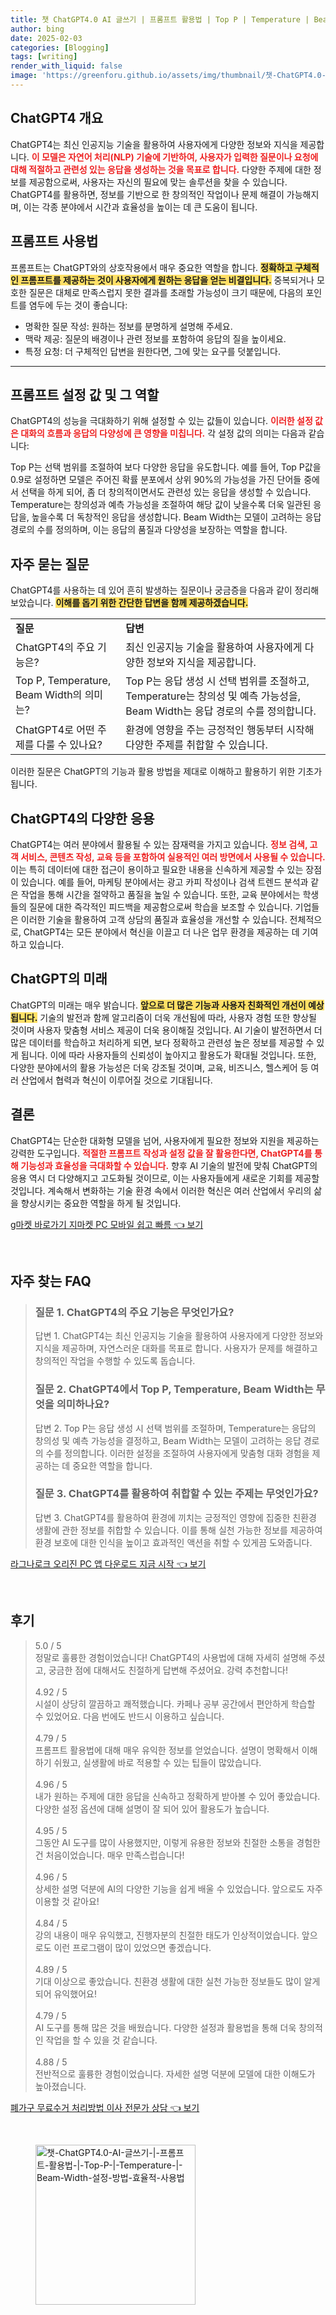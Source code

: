 ```yaml
---
title: 챗 ChatGPT4.0 AI 글쓰기 | 프롬프트 활용법 | Top P | Temperature | Beam Width 설정 방법 효율적 사용법
author: bing
date: 2025-02-03
categories: [Blogging]
tags: [writing]
render_with_liquid: false
image: 'https://greenforu.github.io/assets/img/thumbnail/챗-ChatGPT4.0-AI-글쓰기-|-프롬프트-활용법-|-Top-P-|-Temperature-|-Beam-Width-설정-방법-효율적-사용법.webp'
---
```



<h2 id='ChatGPT4_개요'>ChatGPT4 개요</h2>

<p>ChatGPT4는 최신 인공지능 기술을 활용하여 사용자에게 다양한 정보와 지식을 제공합니다. <b><span style="color: #ee2323;">이 모델은 자연어 처리(NLP) 기술에 기반하여, 사용자가 입력한 질문이나 요청에 대해 적절하고 관련성 있는 응답을 생성하는 것을 목표로 합니다.</span></b> 다양한 주제에 대한 정보를 제공함으로써, 사용자는 자신의 필요에 맞는 솔루션을 찾을 수 있습니다. ChatGPT4를 활용하면, 정보를 기반으로 한 창의적인 작업이나 문제 해결이 가능해지며, 이는 각종 분야에서 시간과 효율성을 높이는 데 큰 도움이 됩니다.</p>

<h2 id='프롬프트_사용법'>프롬프트 사용법</h2>

<p>프롬프트는 ChatGPT와의 상호작용에서 매우 중요한 역할을 합니다. <b><span style="background-color: #ffe066;">정확하고 구체적인 프롬프트를 제공하는 것이 사용자에게 원하는 응답을 얻는 비결입니다.</span></b> 중복되거나 모호한 질문은 대체로 만족스럽지 못한 결과를 초래할 가능성이 크기 때문에, 다음의 포인트를 염두에 두는 것이 좋습니다:</p>

<ul>
    <li>명확한 질문 작성: 원하는 정보를 분명하게 설명해 주세요.</li>
    <li>맥락 제공: 질문의 배경이나 관련 정보를 포함하여 응답의 질을 높이세요.</li>
    <li>특정 요청: 더 구체적인 답변을 원한다면, 그에 맞는 요구를 덧붙입니다.</li>
</ul>

<hr />

<h2 id='프롬프트_설정_값'>프롬프트 설정 값 및 그 역할</h2>

<p>ChatGPT4의 성능을 극대화하기 위해 설정할 수 있는 값들이 있습니다. <b><span style="color: #ee2323;">이러한 설정 값은 대화의 흐름과 응답의 다양성에 큰 영향을 미칩니다.</span></b> 각 설정 값의 의미는 다음과 같습니다:</p>

<p>Top P는 선택 범위를 조절하여 보다 다양한 응답을 유도합니다. 예를 들어, Top P값을 0.9로 설정하면 모델은 주어진 확률 분포에서 상위 90%의 가능성을 가진 단어들 중에서 선택을 하게 되어, 좀 더 창의적이면서도 관련성 있는 응답을 생성할 수 있습니다. Temperature는 창의성과 예측 가능성을 조절하여 해당 값이 낮을수록 더욱 일관된 응답을, 높을수록 더 독창적인 응답을 생성합니다. Beam Width는 모델이 고려하는 응답 경로의 수를 정의하며, 이는 응답의 품질과 다양성을 보장하는 역할을 합니다.</p>

<h2 id='자주_묻는_질문'>자주 묻는 질문</h2>

<p>ChatGPT4를 사용하는 데 있어 흔히 발생하는 질문이나 궁금증을 다음과 같이 정리해 보았습니다. <b><span style="background-color: #ffe066;">이해를 돕기 위한 간단한 답변을 함께 제공하겠습니다.</span></b></p>

<table>
    <tr>
        <td><b>질문</b></td>
        <td><b>답변</b></td>
    </tr>
    <tr>
        <td>ChatGPT4의 주요 기능은?</td>
        <td>최신 인공지능 기술을 활용하여 사용자에게 다양한 정보와 지식을 제공합니다.</td>
    </tr>
    <tr>
        <td>Top P, Temperature, Beam Width의 의미는?</td>
        <td>Top P는 응답 생성 시 선택 범위를 조절하고, Temperature는 창의성 및 예측 가능성을, Beam Width는 응답 경로의 수를 정의합니다.</td>
    </tr>
    <tr>
        <td>ChatGPT4로 어떤 주제를 다룰 수 있나요?</td>
        <td>환경에 영향을 주는 긍정적인 행동부터 시작해 다양한 주제를 취합할 수 있습니다.</td>
    </tr>
</table>

<p>이러한 질문은 ChatGPT의 기능과 활용 방법을 제대로 이해하고 활용하기 위한 기초가 됩니다.</p>

<h2 id='ChatGPT4의_응용'>ChatGPT4의 다양한 응용</h2>

<p>ChatGPT4는 여러 분야에서 활용될 수 있는 잠재력을 가지고 있습니다. <b><span style="color: #ee2323;">정보 검색, 고객 서비스, 콘텐츠 작성, 교육 등을 포함하여 실용적인 여러 방면에서 사용될 수 있습니다.</span></b> 이는 특히 데이터에 대한 접근이 용이하고 필요한 내용을 신속하게 제공할 수 있는 장점이 있습니다. 예를 들어, 마케팅 분야에서는 광고 카피 작성이나 검색 트렌드 분석과 같은 작업을 통해 시간을 절약하고 품질을 높일 수 있습니다. 또한, 교육 분야에서는 학생들의 질문에 대한 즉각적인 피드백을 제공함으로써 학습을 보조할 수 있습니다. 기업들은 이러한 기술을 활용하여 고객 상담의 품질과 효율성을 개선할 수 있습니다. 전체적으로, ChatGPT4는 모든 분야에서 혁신을 이끌고 더 나은 업무 환경을 제공하는 데 기여하고 있습니다.</p>

<h2 id='ChatGPT의_미래'>ChatGPT의 미래</h2>

<p>ChatGPT의 미래는 매우 밝습니다. <b><span style="background-color: #ffe066;">앞으로 더 많은 기능과 사용자 친화적인 개선이 예상됩니다.</span></b> 기술의 발전과 함께 알고리즘이 더욱 개선됨에 따라, 사용자 경험 또한 향상될 것이며 사용자 맞춤형 서비스 제공이 더욱 용이해질 것입니다. AI 기술이 발전하면서 더 많은 데이터를 학습하고 처리하게 되면, 보다 정확하고 관련성 높은 정보를 제공할 수 있게 됩니다. 이에 따라 사용자들의 신뢰성이 높아지고 활용도가 확대될 것입니다. 또한, 다양한 분야에서의 활용 가능성은 더욱 강조될 것이며, 교육, 비즈니스, 헬스케어 등 여러 산업에서 협력과 혁신이 이루어질 것으로 기대됩니다.</p>

<h2 id='결론'>결론</h2>

<p>ChatGPT4는 단순한 대화형 모델을 넘어, 사용자에게 필요한 정보와 지원을 제공하는 강력한 도구입니다. <b><span style="color: #ee2323;">적절한 프롬프트 작성과 설정 값을 잘 활용한다면, ChatGPT4를 통해 기능성과 효율성을 극대화할 수 있습니다.</span></b> 향후 AI 기술의 발전에 맞춰 ChatGPT의 응용 역시 더 다양해지고 고도화될 것이므로, 이는 사용자들에게 새로운 기회를 제공할 것입니다. 계속해서 변화하는 기술 환경 속에서 이러한 혁신은 여러 산업에서 우리의 삶을 향상시키는 중요한 역할을 하게 될 것입니다.</p>


<p><a class="click-button" title="g마켓 바로가기 지마켓 PC 모바일 쉽고 빠름" href="https://greenforu.github.io/posts/g%EB%A7%88%EC%BC%93-%EB%B0%94%EB%A1%9C%EA%B0%80%EA%B8%B0-%EC%A7%80%EB%A7%88%EC%BC%93-PC-%EB%AA%A8%EB%B0%94%EC%9D%BC-%EC%89%BD%EA%B3%A0-%EB%B9%A0%EB%A6%84/" rel="dofollow">g마켓 바로가기 지마켓 PC 모바일 쉽고 빠름 👈 보기</a></p><br>
<h2 id='자주_찾는_FAQ'>자주 찾는 FAQ</h2>
<div itemscope="" itemtype="https://schema.org/FAQPage"> 
<blockquote> 
<div itemscope="" itemprop="mainEntity" itemtype="https://schema.org/Question"> 
<h3 itemprop="name">질문 1. ChatGPT4의 주요 기능은 무엇인가요?</h3> 
<div itemscope="" itemprop="acceptedAnswer" itemtype="https://schema.org/Answer"> 
<span itemprop="text"> 
<p>답변 1. ChatGPT4는 최신 인공지능 기술을 활용하여 사용자에게 다양한 정보와 지식을 제공하며, 자연스러운 대화를 목표로 합니다. 사용자가 문제를 해결하고 창의적인 작업을 수행할 수 있도록 돕습니다.</p> 
</span> 
</div> 
</div> 
<div itemscope="" itemprop="mainEntity" itemtype="https://schema.org/Question"> 
<h3 itemprop="name">질문 2. ChatGPT4에서 Top P, Temperature, Beam Width는 무엇을 의미하나요?</h3> 
<div itemscope="" itemprop="acceptedAnswer" itemtype="https://schema.org/Answer"> 
<span itemprop="text"> 
<p>답변 2. Top P는 응답 생성 시 선택 범위를 조절하며, Temperature는 응답의 창의성 및 예측 가능성을 결정하고, Beam Width는 모델이 고려하는 응답 경로의 수를 정의합니다. 이러한 설정을 조절하여 사용자에게 맞춤형 대화 경험을 제공하는 데 중요한 역할을 합니다.</p> 
</span> 
</div> 
</div> 
<div itemscope="" itemprop="mainEntity" itemtype="https://schema.org/Question"> 
<h3 itemprop="name">질문 3. ChatGPT4를 활용하여 취합할 수 있는 주제는 무엇인가요?</h3> 
<div itemscope="" itemprop="acceptedAnswer" itemtype="https://schema.org/Answer"> 
<span itemprop="text"> 
<p>답변 3. ChatGPT4를 활용하여 환경에 끼치는 긍정적인 영향에 집중한 친환경 생활에 관한 정보를 취합할 수 있습니다. 이를 통해 실천 가능한 정보를 제공하여 환경 보호에 대한 인식을 높이고 효과적인 액션을 취할 수 있게끔 도와줍니다.</p> 
</span> 
</div> 
</div> 
</blockquote> 
</div>
<p><a class="click-button" title="라그나로크 오리진 PC 앱 다운로드 지금 시작" href="https://greenforu.github.io/posts/%EB%9D%BC%EA%B7%B8%EB%82%98%EB%A1%9C%ED%81%AC-%EC%98%A4%EB%A6%AC%EC%A7%84-PC-%EC%95%B1-%EB%8B%A4%EC%9A%B4%EB%A1%9C%EB%93%9C-%EC%A7%80%EA%B8%88-%EC%8B%9C%EC%9E%91/" rel="dofollow">라그나로크 오리진 PC 앱 다운로드 지금 시작 👈 보기</a></p><br>
<h2 id='후기'>후기</h2>
<div itemscope itemtype="https://schema.org/Product">
  <blockquote>
  <div itemprop="review" itemscope itemtype="https://schema.org/Review">
      <div itemprop="reviewRating" itemscope itemtype="https://schema.org/Rating"> <span itemprop="ratingValue">5.0</span> / <span itemprop="bestRating">5</span> </div>
      <span itemprop="reviewBody">정말로 훌륭한 경험이었습니다! ChatGPT4의 사용법에 대해 자세히 설명해 주셨고, 궁금한 점에 대해서도 친절하게 답변해 주셨어요. 강력 추천합니다!</span>
  </div>
  <br>
  <div itemprop="review" itemscope itemtype="https://schema.org/Review">
      <div itemprop="reviewRating" itemscope itemtype="https://schema.org/Rating"> <span itemprop="ratingValue">4.92</span> / <span itemprop="bestRating">5</span> </div>
      <span itemprop="reviewBody">시설이 상당히 깔끔하고 쾌적했습니다. 카페나 공부 공간에서 편안하게 학습할 수 있었어요. 다음 번에도 반드시 이용하고 싶습니다.</span>
  </div>
  <br>
  <div itemprop="review" itemscope itemtype="https://schema.org/Review">
      <div itemprop="reviewRating" itemscope itemtype="https://schema.org/Rating"> <span itemprop="ratingValue">4.79</span> / <span itemprop="bestRating">5</span> </div>
      <span itemprop="reviewBody">프롬프트 활용법에 대해 매우 유익한 정보를 얻었습니다. 설명이 명확해서 이해하기 쉬웠고, 실생활에 바로 적용할 수 있는 팁들이 많았습니다.</span>
  </div>
  <br>
  <div itemprop="review" itemscope itemtype="https://schema.org/Review">
      <div itemprop="reviewRating" itemscope itemtype="https://schema.org/Rating"> <span itemprop="ratingValue">4.96</span> / <span itemprop="bestRating">5</span> </div>
      <span itemprop="reviewBody">내가 원하는 주제에 대한 응답을 신속하고 정확하게 받아볼 수 있어 좋았습니다. 다양한 설정 옵션에 대해 설명이 잘 되어 있어 활용도가 높습니다.</span>
  </div>
  <br>
  <div itemprop="review" itemscope itemtype="https://schema.org/Review">
      <div itemprop="reviewRating" itemscope itemtype="https://schema.org/Rating"> <span itemprop="ratingValue">4.95</span> / <span itemprop="bestRating">5</span> </div>
      <span itemprop="reviewBody">그동안 AI 도구를 많이 사용했지만, 이렇게 유용한 정보와 친절한 소통을 경험한 건 처음이었습니다. 매우 만족스럽습니다!</span>
  </div>
  <br>
  <div itemprop="review" itemscope itemtype="https://schema.org/Review">
      <div itemprop="reviewRating" itemscope itemtype="https://schema.org/Rating"> <span itemprop="ratingValue">4.96</span> / <span itemprop="bestRating">5</span> </div>
      <span itemprop="reviewBody">상세한 설명 덕분에 AI의 다양한 기능을 쉽게 배울 수 있었습니다. 앞으로도 자주 이용할 것 같아요!</span>
  </div>
  <br>
  <div itemprop="review" itemscope itemtype="https://schema.org/Review">
      <div itemprop="reviewRating" itemscope itemtype="https://schema.org/Rating"> <span itemprop="ratingValue">4.84</span> / <span itemprop="bestRating">5</span> </div>
      <span itemprop="reviewBody">강의 내용이 매우 유익했고, 진행자분의 친절한 태도가 인상적이었습니다. 앞으로도 이런 프로그램이 많이 있었으면 좋겠습니다.</span>
  </div>
  <br>
  <div itemprop="review" itemscope itemtype="https://schema.org/Review">
      <div itemprop="reviewRating" itemscope itemtype="https://schema.org/Rating"> <span itemprop="ratingValue">4.89</span> / <span itemprop="bestRating">5</span> </div>
      <span itemprop="reviewBody">기대 이상으로 좋았습니다. 친환경 생활에 대한 실천 가능한 정보들도 많이 알게 되어 유익했어요!</span>
  </div>
  <br>
  <div itemprop="review" itemscope itemtype="https://schema.org/Review">
      <div itemprop="reviewRating" itemscope itemtype="https://schema.org/Rating"> <span itemprop="ratingValue">4.79</span> / <span itemprop="bestRating">5</span> </div>
      <span itemprop="reviewBody">AI 도구를 통해 많은 것을 배웠습니다. 다양한 설정과 활용법을 통해 더욱 창의적인 작업을 할 수 있을 것 같습니다.</span>
  </div>
  <br>
  <div itemprop="review" itemscope itemtype="https://schema.org/Review">
      <div itemprop="reviewRating" itemscope itemtype="https://schema.org/Rating"> <span itemprop="ratingValue">4.88</span> / <span itemprop="bestRating">5</span> </div>
      <span itemprop="reviewBody">전반적으로 훌륭한 경험이었습니다. 자세한 설명 덕분에 모델에 대한 이해도가 높아졌습니다.</span>
  </div>
  </blockquote>
</div>
<p><a class="click-button" title="폐가구 무료수거 처리방법 이사 전문가 상담" href="https://greenforu.github.io/posts/%ED%8F%90%EA%B0%80%EA%B5%AC-%EB%AC%B4%EB%A3%8C%EC%88%98%EA%B1%B0-%EC%B2%98%EB%A6%AC%EB%B0%A9%EB%B2%95-%EC%9D%B4%EC%82%AC-%EC%A0%84%EB%AC%B8%EA%B0%80-%EC%83%81%EB%8B%B4/" rel="dofollow">폐가구 무료수거 처리방법 이사 전문가 상담 👈 보기</a></p><br>
<figure class="image"><img src="https://greenforu.github.io/assets/img/thumbnail/챗-ChatGPT4.0-AI-글쓰기-|-프롬프트-활용법-|-Top-P-|-Temperature-|-Beam-Width-설정-방법-효율적-사용법.webp" alt="챗-ChatGPT4.0-AI-글쓰기-|-프롬프트-활용법-|-Top-P-|-Temperature-|-Beam-Width-설정-방법-효율적-사용법" width="256" height="256"></figure>